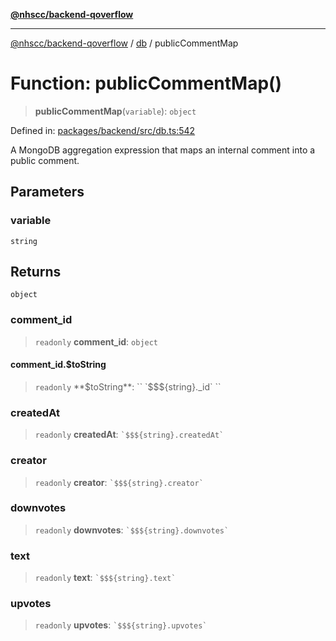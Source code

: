[**@nhscc/backend-qoverflow**](../../README.md)

***

[@nhscc/backend-qoverflow](../../README.md) / [db](../README.md) / publicCommentMap

# Function: publicCommentMap()

> **publicCommentMap**(`variable`): `object`

Defined in: [packages/backend/src/db.ts:542](https://github.com/nhscc/qoverflow.api.hscc.bdpa.org/blob/7f72ded3e1b4a649a6466e0d002164176291fadc/packages/backend/src/db.ts#L542)

A MongoDB aggregation expression that maps an internal comment into a public
comment.

## Parameters

### variable

`string`

## Returns

`object`

### comment\_id

> `readonly` **comment\_id**: `object`

#### comment\_id.$toString

> `readonly` **$toString**: `` `$$${string}._id` ``

### createdAt

> `readonly` **createdAt**: `` `$$${string}.createdAt` ``

### creator

> `readonly` **creator**: `` `$$${string}.creator` ``

### downvotes

> `readonly` **downvotes**: `` `$$${string}.downvotes` ``

### text

> `readonly` **text**: `` `$$${string}.text` ``

### upvotes

> `readonly` **upvotes**: `` `$$${string}.upvotes` ``
